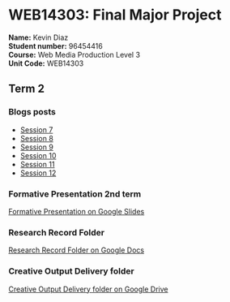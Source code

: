 # WEB14303: Final Major Project
**Name:** Kevin Diaz  
**Student number:** 96454416  
**Course:** Web Media Production Level 3  
**Unit Code:** WEB14303  

## Term 2

### Blogs posts
* [Session 7](https://medium.com/@k.arboleda/set-smart-goals-for-this-term-1613fea6eefa)
* [Session 8](https://medium.com/@k.arboleda/what-have-you-read-heard-or-watched-that-has-changed-your-perspective-in-regards-to-your-fmp-85d0d8b8779e)
* [Session 9](https://medium.com/@k.arboleda/what-are-some-of-the-most-influential-brands-that-you-are-taking-inspiration-from-right-now-809c2c05f54b)
* [Session 10](https://medium.com/@k.arboleda/to-be-ethical-and-sustainable-is-incredibly-important-for-modern-service-what-are-some-of-the-4ecacaa2a60c)
* [Session 11](https://medium.com/@k.arboleda/review-reflect-over-and-present-your-online-presence-8d3acd816938)
* [Session 12](https://medium.com/@k.arboleda/at-the-start-of-the-term-you-sat-yourself-a-series-of-smart-goals-df516c048cf6)


### Formative Presentation 2nd term

[Formative Presentation on Google Slides](https://docs.google.com/presentation/d/1-PUgf6bdbwImTXOZQ7FPMefHb53Y7OvqswfDPpUkT_k/edit?usp=sharing)

### Research Record Folder

[Research Record Folder on Google Docs](https://docs.google.com/document/d/1OOifC25MWOE3oNS5cXLH-G5CPLZbXaZs2UWvF1GSZkY/edit?usp=sharing)

### Creative Output Delivery folder

[Creative Output Delivery folder on Google Drive](https://drive.google.com/drive/folders/1Q_JFWeoMRY6IYzaZcxBFdo40XT-k2LS7?usp=sharing)
